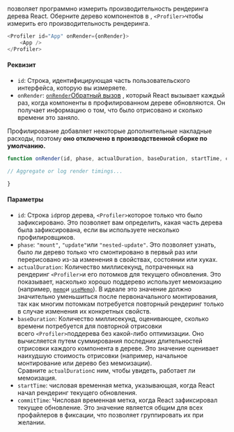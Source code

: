 позволяет программно измерить производительность рендеринга дерева React. Оберните дерево компонентов в , `<Profiler>`чтобы измерить его производительность рендеринга.

```js
<Profiler id="App" onRender={onRender}>  
	<App />  
</Profiler>
```

#### Реквизит[](https://react.dev/reference/react/Profiler#props "Ссылка для реквизита")

- `id`: Строка, идентифицирующая часть пользовательского интерфейса, которую вы измеряете.
- `onRender`: [`onRender`Обратный вызов](https://react.dev/reference/react/Profiler#onrender-callback) , который React вызывает каждый раз, когда компоненты в профилированном дереве обновляются. Он получает информацию о том, что было отрисовано и сколько времени это заняло.

Профилирование добавляет некоторые дополнительные накладные расходы, поэтому **оно отключено в производственной сборке по умолчанию.**

```js
function onRender(id, phase, actualDuration, baseDuration, startTime, commitTime) {  

// Aggregate or log render timings...  

}
```

#### Параметры[](https://react.dev/reference/react/Profiler#onrender-parameters "Ссылка для параметров")

- `id`: Строка `id`prop дерева, `<Profiler>`которое только что было зафиксировано. Это позволяет вам определить, какая часть дерева была зафиксирована, если вы используете несколько профилировщиков.
- `phase`: `"mount"`, `"update"`или `"nested-update"`. Это позволяет узнать, было ли дерево только что смонтировано в первый раз или перерисовано из-за изменения в свойствах, состоянии или хуках.
- `actualDuration`: Количество миллисекунд, потраченных на рендеринг `<Profiler>`и его потомков для текущего обновления. Это показывает, насколько хорошо поддерево использует мемоизацию (например, [`memo`](https://react.dev/reference/react/memo)и [`useMemo`](https://react.dev/reference/react/useMemo)). В идеале это значение должно значительно уменьшиться после первоначального монтирования, так как многим потомкам потребуется повторный рендеринг только в случае изменения их конкретных свойств.
- `baseDuration`: Количество миллисекунд, оценивающее, сколько времени потребуется для повторной отрисовки всего `<Profiler>`поддерева без какой-либо оптимизации. Оно вычисляется путем суммирования последних длительностей отрисовки каждого компонента в дереве. Это значение оценивает наихудшую стоимость отрисовки (например, начальное монтирование или дерево без мемоизации). Сравните `actualDuration`с ним, чтобы увидеть, работает ли мемоизация.
- `startTime`: числовая временная метка, указывающая, когда React начал рендеринг текущего обновления.
- `commitTime`: Числовая временная метка, когда React зафиксировал текущее обновление. Это значение является общим для всех профайлеров в фиксации, что позволяет группировать их при желании.